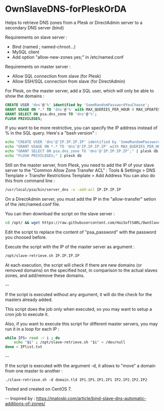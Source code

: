 # OwnSlaveDNS-forPleskOrDA
Helps to retrieve DNS zones from a Plesk or DirectAdmin server to a secondary DNS server (bind)

Requirements on slave server :
- Bind (named ; named-chroot...)
- MySQL client
- Add option "allow-new-zones yes;" in /etc/named.conf

Requirements on master server :
- Allow SQL connection from slave (for Plesk)
- Allow SSH/SQL connection from slave (for DirectAdmin)

For Plesk, on the master server, add a SQL user, which will only be able to show the domains :
````sql
CREATE USER 'dns'@'%' identified by 'SomeRandomPasswordYouChoose';
GRANT USAGE ON *.* TO 'dns'@'%' with MAX_QUERIES_PER_HOUR 0 MAX_UPDATES_PER_HOUR 0 MAX_CONNECTIONS_PER_HOUR 0 MAX_USER_CONNECTIONS 0;
GRANT SELECT ON psa.dns_zone TO 'dns'@'%';
FLUSH PRIVILEGES;
````

If you want to be more restrictive, you can specify the IP address instead of % in the SQL query. Here's a "bash version" :
````bash
echo "CREATE USER 'dns'@'IP.IP.IP.IP' identified by 'SomeRandomPasswordYouChoose';" | plesk db
echo "GRANT USAGE ON *.* TO 'dns'@'IP.IP.IP.IP' with MAX_QUERIES_PER_HOUR 0 MAX_UPDATES_PER_HOUR 0 MAX_CONNECTIONS_PER_HOUR 0 MAX_USER_CONNECTIONS 0;" | plesk db
echo "GRANT SELECT ON psa.dns_zone TO 'dns'@'IP.IP.IP.IP';" | plesk db
echo "FLUSH PRIVILEGES;" | plesk db
````

Still on the master server, from Plesk, you need to add the IP of your slave server to the "Common Allow Zone Transfer ACL" :
Tools & Settings > DNS Template > Transfer Restrictions Template > Add Address
You can also do this from command line :
````bash
/usr/local/psa/bin/server_dns -u -add-acl IP.IP.IP.IP
````

On a DirectAdmin server, you must add the IP in the "allow-transfer" setion of the /etc/named.conf file.

You can then download the script on the slave server :
````bash
cd /opt/ && wget https://raw.githubusercontent.com/HaiSoftSARL/OwnSlaveDNS-forPleskOrDA/master/slave-retrieve.sh && chmod +x slave-retrieve.sh
````
Edit the script to replace the content of "psa_password" with the password you choosed before.

Execute the script with the IP of the master server as argument :
````bash
/opt/slave-retrieve.sh IP.IP.IP.IP
````
At each execution, the script will check if there are new domains (or removed domains) on the specified host, in comparison to the actual slaves zones, and add/remove these domains.

--

If the script is executed without any argument, it will do the check for the masters already added.

This script does the job only when executed, so you may want to setup a cron job to execute it.

Also, if you want to execute this script for different master servers, you may run it in a loop for each IP :
````bash
while IFS= read -r i ; do 
	echo "$i" ; /opt/slave-retrieve.sh "$i" < /dev/null
done < IPlist.txt
````

--

If the script is executed with the argument -d, it allows to "move" a domain from one master to another :
````
./slave-retrieve.sh -d domain.tld IP1.IP1.IP1.IP1 IP2.IP2.IP2.IP2
````

Tested and created on CentOS 7.

--
Inspired by : https://matoski.com/article/bind-slave-dns-automatic-additions-of-zones/

